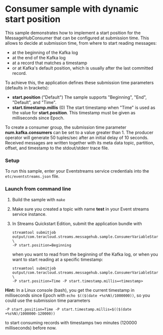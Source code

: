 # Consumer sample with dynamic start position

This sample demonstrates how to implement a start position for the MessageHubConsumer that can be configured at submission time. This allows to decide at submission time, from where to start reading messages:

- at the beginning of the Kafka log
- at the end of the Kafka log
- at a record that matches a timestamp
- or at Kafka's default position, which is usually after the last committed record.

To achieve this, the application defines these submission time parameters (defaults in brackets):

- **start.position** ("Default") The sample supports "Beginning", "End", "Default", and "Time".
- **start.timestamp.millis** (0) The start timestamp when "Time" is used as the value for **start.position**. This timestamp must be given as milliseconds since Epoch.

To create a consumer group, the submission time parameter **num.kafka.consumers** can be set to a value greater than 1.
The producer operator will generate 50 tuples/sec after an initial delay of 10 seconds. Received messages are written together with its meta data topic, partition, offset, and timestamp to the stdout/stderr trace file.


### Setup

To run this sample, enter your Eventstreams service credentials into the `etc/eventstreams.json` file.

### Launch from command line

1. Build the sample with `make`
2. Make sure you created a topic with name **test** in your Event streams service instance.
3. In Streams Quickstart Edition, submit the application bundle with

       streamtool submitjob output/com.teracloud.streams.messagehub.sample.ConsumerVariableStartPositionSample/com.teracloud.streams.messagehub.sample.ConsumerVariableStartPositionSample.sab \
       -P start.position=Beginning

   when you want to read from the beginning of the Kafka log, or when you want to start reading at a specific timestamp:

       streamtool submitjob output/com.teracloud.streams.messagehub.sample.ConsumerVariableStartPositionSample/com.teracloud.streams.messagehub.sample.ConsumerVariableStartPositionSample.sab \
       -P start.position=Time -P start.timestamp.millis=<timestamp>

**Hint:** In a Linux console (bash), you get the current timestamp in milliseconds since Epoch with `echo $(($(date +%s%N)/1000000))`, so you could use the submission time parameters

    -P start.position=Time -P start.timestamp.millis=$(($(date +%s%N)/1000000-120000))

to start consuming records with timestamps two minutes (120000 milliseconds) before now.
